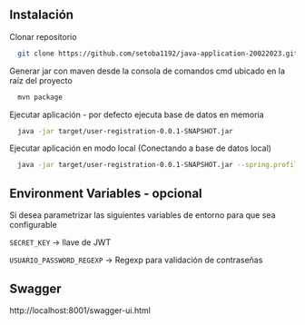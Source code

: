 
## Instalación

Clonar repositorio

```bash
  git clone https://github.com/setoba1192/java-application-20022023.git
```

Generar jar con maven desde la consola de comandos cmd ubicado en la raíz del proyecto

```bash
  mvn package
```

Ejecutar aplicación - por defecto ejecuta base de datos en memoria

```bash
  java -jar target/user-registration-0.0.1-SNAPSHOT.jar
```

Ejecutar aplicación en modo local (Conectando a base de datos local)

```bash
  java -jar target/user-registration-0.0.1-SNAPSHOT.jar --spring.profiles.active=local
```
## Environment Variables - opcional

Si desea parametrizar las siguientes variables de entorno para que sea configurable

`SECRET_KEY` -> llave de JWT

`USUARIO_PASSWORD_REGEXP` -> Regexp para validación de contraseñas


## Swagger

http://localhost:8001/swagger-ui.html

